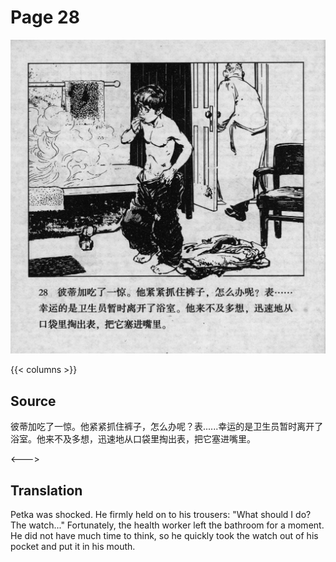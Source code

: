 # Page 28

 ![biao page](./../../../images/biao/seifert0726_biao_0032_028.jpg)

{{< columns >}}

## Source

彼蒂加吃了一惊。他紧紧抓住裤子，怎么办呢？表......幸运的是卫生员暂时离开了浴室。他来不及多想，迅速地从口袋里掏出表，把它塞进嘴里。

<--->

## Translation

Petka was shocked. He firmly held on to his trousers: "What should I do? The watch..." Fortunately, the health worker left the bathroom for a moment. He did not have much time to think, so he quickly took the watch out of his pocket and put it in his mouth.
